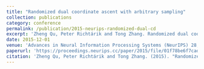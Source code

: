 ```yaml
---
title: "Randomized dual coordinate ascent with arbitrary sampling"
collection: publications
category: conference
permalink: /publication/2015-neurips-randomized-dual-cd
excerpt: 'Zheng Qu, Peter Richtárik and Tong Zhang. Randomized dual coordinate ascent with arbitrary sampling.'
date: 2015-12-01
venue: 'Advances in Neural Information Processing Systems (NeurIPS) 28, pp. 865-873'
paperurl: 'https://proceedings.neurips.cc/paper/2015/file/01f78be6f7cad02658508fe4616098a9-Paper.pdf'
citation: 'Zheng Qu, Peter Richtárik and Tong Zhang. (2015). "Randomized dual coordinate ascent with arbitrary sampling." <i>Advances in Neural Information Processing Systems (NeurIPS) 28, pp. 865-873</i>.'
---
```

